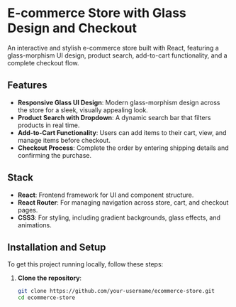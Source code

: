 # E-commerce Store with Glass Design and Checkout

An interactive and stylish e-commerce store built with React, featuring a glass-morphism UI design, product search, add-to-cart functionality, and a complete checkout flow.

## Features
- **Responsive Glass UI Design**: Modern glass-morphism design across the store for a sleek, visually appealing look.
- **Product Search with Dropdown**: A dynamic search bar that filters products in real time.
- **Add-to-Cart Functionality**: Users can add items to their cart, view, and manage items before checkout.
- **Checkout Process**: Complete the order by entering shipping details and confirming the purchase.
  
## Stack
- **React**: Frontend framework for UI and component structure.
- **React Router**: For managing navigation across store, cart, and checkout pages.
- **CSS3**: For styling, including gradient backgrounds, glass effects, and animations.

## Installation and Setup
To get this project running locally, follow these steps:

1. **Clone the repository**:
   ```bash
   git clone https://github.com/your-username/ecommerce-store.git
   cd ecommerce-store
